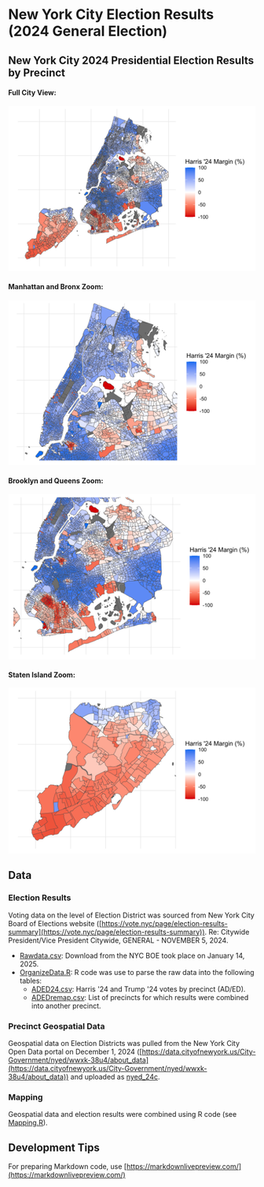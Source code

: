 # New York City Election Results (2024 General Election)

## New York City 2024 Presidential Election Results by Precinct 

#### Full City View:
![](images/map1a_fullview.png)
#### Manhattan and Bronx Zoom:
![](images/map1a_zoomMaBr.png)
#### Brooklyn and Queens Zoom:
![](images/map1a_zoomBkQn.png)
#### Staten Island Zoom:
![](images/map1a_zoomSi.png)

## Data

### Election Results

Voting data on the level of Election District was sourced from New York City Board of Elections website ([https://vote.nyc/page/election-results-summary](https://vote.nyc/page/election-results-summary)). Re: Citywide President/Vice President Citywide, GENERAL - NOVEMBER 5, 2024.

* [Rawdata.csv](Rawdata.csv): Download from the NYC BOE took place on January 14, 2025.
* [OrganizeData.R](OrganizeData.R): R code was use to parse the raw data into the following tables:
    * [ADED24.csv](ADED24.csv): Harris '24 and Trump '24 votes by precinct (AD/ED).
    * [ADEDremap.csv](ADEDremap.csv): List of precincts for which results were combined into another precinct.

### Precinct Geospatial Data

Geospatial data on Election Districts was pulled from the New York City Open Data portal on December 1, 2024 ([https://data.cityofnewyork.us/City-Government/nyed/wwxk-38u4/about_data](https://data.cityofnewyork.us/City-Government/nyed/wwxk-38u4/about_data)) and uploaded as [nyed_24c](nyed_24c).

### Mapping

Geospatial data and election results were combined using R code (see [Mapping.R](Mapping.R)).



## Development Tips 
For preparing Markdown code, use [https://markdownlivepreview.com/](https://markdownlivepreview.com/)
